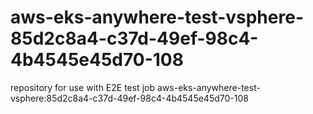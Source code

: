 # aws-eks-anywhere-test-vsphere-85d2c8a4-c37d-49ef-98c4-4b4545e45d70-108
repository for use with E2E test job aws-eks-anywhere-test-vsphere:85d2c8a4-c37d-49ef-98c4-4b4545e45d70-108
